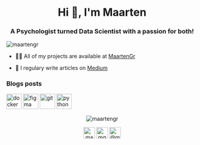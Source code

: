 <h1 align="center">Hi 👋, I'm Maarten</h1>
<h3 align="center">A Psychologist turned Data Scientist with a passion for both!</h3>

<p align="left"> <img src="https://komarev.com/ghpvc/?username=maartengr" alt="maartengr" /> </p>

- 👨‍💻 All of my projects are available at [MaartenGr](https://github.com/MaartenGr/Projects)

- 📝 I regulary write articles on [Medium](https://medium.com/@maartengrootendorst)

### Blogs posts
<!-- BLOG-POST-LIST:START -->
<!-- BLOG-POST-LIST:END -->

<p align="left">
<img src="https://devicons.github.io/devicon/devicon.git/icons/docker/docker-original-wordmark.svg" alt="docker" width="40" height="40"/> 
<img src="https://www.vectorlogo.zone/logos/figma/figma-icon.svg" alt="figma" width="40" height="40"/> 
<img src="https://www.vectorlogo.zone/logos/git-scm/git-scm-icon.svg" alt="git" width="40" height="40"/> 
<img src="https://devicons.github.io/devicon/devicon.git/icons/python/python-original.svg" alt="python" width="40" height="40"/>
</p>

<p align="center">
<img src="https://github-readme-stats.vercel.app/api?username=maartengr&show_icons=true" alt=maartengr />
</p>

<p align="center">
<a href="https://twitter.com/maartengr" target="blank"><img align="center" src="https://cdn.jsdelivr.net/npm/simple-icons@3.0.1/icons/twitter.svg" alt="maartengr" height="30" width="30" /></a>
<a href="https://linkedin.com/in/mgrootendorst" target="blank"><img align="center" src="https://cdn.jsdelivr.net/npm/simple-icons@3.0.1/icons/linkedin.svg" alt="mgrootendorst" height="30" width="30" /></a>
<a href="https://medium.com/@maartengrootendorst" target="blank"><img align="center" src="https://cdn.jsdelivr.net/npm/simple-icons@3.0.1/icons/medium.svg" alt="@maartengrootendorst" height="30" width="30" /></a>
</p>


<!--
**MaartenGr/MaartenGr** is a ✨ _special_ ✨ repository because its `README.md` 
(this file) appears on your GitHub profile.

Here are some ideas to get you started:

- 🔭 I’m currently working on ...
- 🌱 I’m currently learning ...
- 👯 I’m looking to collaborate on ...
- 🤔 I’m looking for help with ...
- 💬 Ask me about ...
- 📫 How to reach me: ...
- 😄 Pronouns: ...
- ⚡ Fun fact: ...
-->
